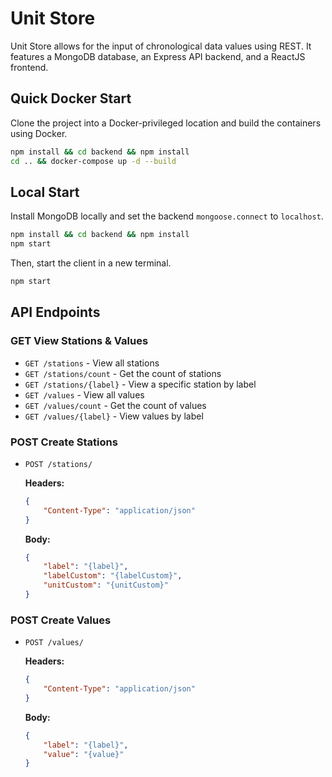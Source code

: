 # Unit Store

Unit Store allows for the input of chronological data values using REST. It features a MongoDB database, an Express API backend, and a ReactJS frontend.

## Quick Docker Start

Clone the project into a Docker-privileged location and build the containers using Docker.

```sh
npm install && cd backend && npm install
cd .. && docker-compose up -d --build
```

## Local Start

Install MongoDB locally and set the backend `mongoose.connect` to `localhost`.

```sh
npm install && cd backend && npm install
npm start
```

Then, start the client in a new terminal.

```sh
npm start
```

## API Endpoints

### GET View Stations & Values

- `GET /stations` - View all stations
- `GET /stations/count` - Get the count of stations
- `GET /stations/{label}` - View a specific station by label
- `GET /values` - View all values
- `GET /values/count` - Get the count of values
- `GET /values/{label}` - View values by label

### POST Create Stations

- `POST /stations/`

    **Headers:**
    ```json
    {
        "Content-Type": "application/json"
    }
    ```

    **Body:**
    ```json
    {
        "label": "{label}",
        "labelCustom": "{labelCustom}",
        "unitCustom": "{unitCustom}"
    }
    ```

### POST Create Values

- `POST /values/`

    **Headers:**
    ```json
    {
        "Content-Type": "application/json"
    }
    ```

    **Body:**
    ```json
    {
        "label": "{label}",
        "value": "{value}"
    }
    ```
